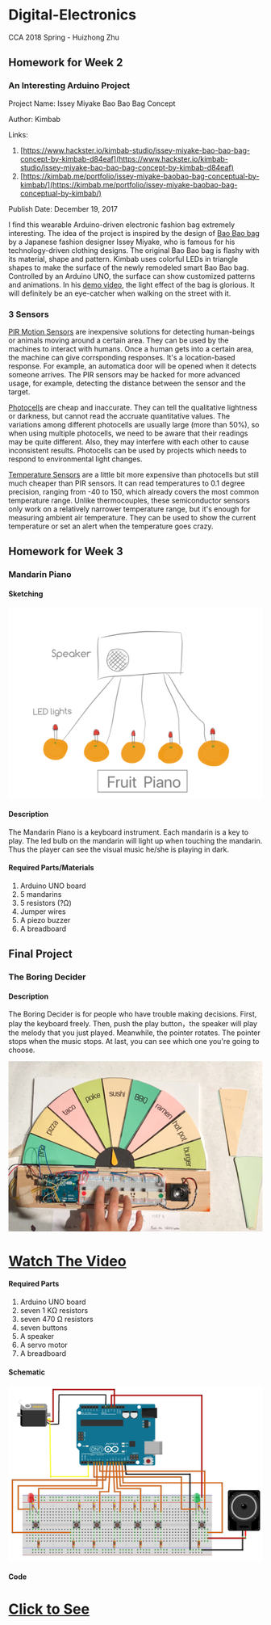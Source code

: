 # Digital-Electronics
CCA 2018 Spring - Huizhong Zhu

## Homework for Week 2

### An Interesting Arduino Project

Project Name: Issey Miyake Bao Bao Bag Concept

Author: Kimbab

Links:

1. [https://www.hackster.io/kimbab-studio/issey-miyake-bao-bao-bag-concept-by-kimbab-d84eaf](https://www.hackster.io/kimbab-studio/issey-miyake-bao-bao-bag-concept-by-kimbab-d84eaf)
1. [https://kimbab.me/portfolio/issey-miyake-baobao-bag-conceptual-by-kimbab/](https://kimbab.me/portfolio/issey-miyake-baobao-bag-conceptual-by-kimbab/)

Publish Date: December 19, 2017

I find this wearable Arduino-driven electronic fashion bag extremely interesting. The idea of the project is inspired by the design of [Bao Bao bag](https://www.isseymiyake.com/en/brands/baobao) by a Japanese fashion designer Issey Miyake, who is famous for his technology-driven clothing designs. The original Bao Bao bag is flashy with its material, shape and pattern. Kimbab uses colorful LEDs in triangle shapes to make the surface of the newly remodeled smart Bao Bao bag. Controlled by an Arduino UNO, the surface can show customized patterns and animations. In his [demo video](https://youtu.be/EZ4qKqp91Pk), the light effect of the bag is glorious. It will definitely be an eye-catcher when walking on the street with it.

### 3 Sensors

[PIR Motion Sensors](https://learn.adafruit.com/pir-passive-infrared-proximity-motion-sensor/) are inexpensive solutions for detecting human-beings or animals moving around a certain area. They can be used by the machines to interact with humans. Once a human gets into a certain area, the machine can give corrsponding responses. It's a location-based response. For example, an automatica door will be opened when it detects someone arrives. The PIR sensors may be hacked for more advanced usage, for example, detecting the distance between the sensor and the target.

[Photocells](https://learn.adafruit.com/photocells) are cheap and inaccurate. They can tell the qualitative lightness or darkness, but cannot read the accruate quantitative values. The variations among different photocells are usually large (more than 50%), so when using multiple photocells, we need to be aware that their readings may be quite different. Also, they may interfere with each other to cause inconsistent results. Photocells can be used by projects which needs to respond to environmental light changes.

[Temperature Sensors](https://learn.adafruit.com/tmp36-temperature-sensor) are a little bit more expensive than photocells but still much cheaper than PIR sensors. It can read temperatures to 0.1 degree precision, ranging from -40 to 150, which already covers the most common temperature range. Unlike thermocouples, these semiconductor sensors only work on a relatively narrower temperature range, but it's enough for measuring ambient air temperature. They can be used to show the current temperature or set an alert when the temperature goes crazy.


## Homework for Week 3

### Mandarin Piano

#### Sketching
![](https://github.com/zhz1208/Digital-Electronics/blob/master/PNG%20image-321ADD91BD44-1.png)

#### Description

The Mandarin Piano is a keyboard instrument. Each mandarin is a key to play. The led bulb on the mandarin will light up when touching the mandarin. Thus the player can see the visual music he/she is playing in dark.

#### Required Parts/Materials

1. Arduino UNO board
2. 5 mandarins
3. 5 resistors (?Ω)
4. Jumper wires
5. A piezo buzzer
6. A breadboard

## Final Project

### The Boring Decider

#### Description

The Boring Decider is for people who have trouble making decisions. First, play the keyboard freely. Then, push the play button，the speaker will play the melody that you just played. Meanwhile, the pointer rotates. The pointer stops when the music stops. At last, you can see which one you're going to choose.

![](https://github.com/zhz1208/Digital-Electronics/blob/master/Snapseed%205.jpg)

# [Watch The Video](https://drive.google.com/file/d/1LXj4bwg35XL8fb7Ns2L7PeHzCdCo5KHI/view?usp=sharing)

#### Required Parts

1. Arduino UNO board
2. seven 1 KΩ resistors
3. seven 470 Ω resistors
4. seven buttons
5. A speaker
6. A servo motor
7. A breadboard

#### Schematic

![](https://github.com/zhz1208/Digital-Electronics/blob/master/the%20decider.jpg)

#### Code

# [Click to See](https://github.com/zhz1208/Digital-Electronics/blob/master/the%20decider.ino)
